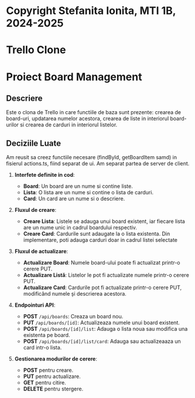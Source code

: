 # Copyright Stefanita Ionita, MTI 1B, 2024-2025
# Trello Clone

# Proiect Board Management

## Descriere

Este o clona de Trello in care functiile de baza sunt prezente: crearea de board-uri, updatarea numelor acestora, crearea de liste in interiorul board-urilor si crearea de carduri in interiorul listelor.

## Deciziile Luate
Am reusit sa creez functiile necesare (findById, getBoardItem samd) in fisierul actions.ts, fiind separat de ui. Am separat partea de server de client.

1. **Interfete definite in cod**:
   - **Board**: Un board are un nume si contine liste.
   - **Lista**: O lista are un nume si contine o lista de carduri.
   - **Card**: Un card are un nume si o descriere.

2. **Fluxul de creare**:
   - **Creare Lista**: Listele se adauga unui board existent, iar fiecare lista are un nume unic in cadrul boardului respectiv.
   - **Creare Card**: Cardurile sunt adaugate la o lista existenta. Din implementare, poti adauga carduri doar in cadrul listei selectate

3. **Fluxul de actualizare**:
   - **Actualizare Board**: Numele board-ului poate fi actualizat printr-o cerere PUT.
   - **Actualizare Listă**: Listelor le pot fi actualizate numele printr-o cerere PUT.
   - **Actualizare Card**: Cardurile pot fi actualizate printr-o cerere PUT, modificând numele și descrierea acestora.

4. **Endpointuri API**:
   - **POST** `/api/boards`: Creaza un board nou.
   - **PUT** `/api/boards/[id]`: Actualizeaza numele unui board existent.
   - **POST** `/api/boards/[id]/list`: Adauga o lista noua sau modifica una existenta pe board.
   - **POST** `/api/boards/[id]/list/card`: Adauga sau actualizeaaza un card intr-o lista.

5. **Gestionarea modurilor de cerere**:
   - **POST** pentru creare.
   - **PUT** pentru actualizare.
   - **GET** pentru citire.
   - **DELETE** pentru stergere.


